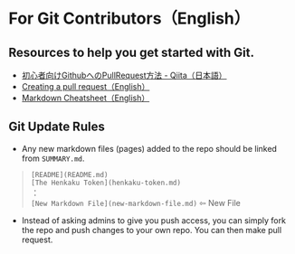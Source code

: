 # For Git Contributors（English）
## Resources to help you get started with Git.
- [初心者向けGithubへのPullRequest方法 - Qiita（日本語）](https://qiita.com/samurai_runner/items/7442521bce2d6ac9330b)
- [Creating a pull request（English）](https://docs.github.com/en/pull-requests/collaborating-with-pull-requests/proposing-changes-to-your-work-with-pull-requests/creating-a-pull-request)
- [Markdown Cheatsheet（English）](https://qiita.com/samurai_runner/items/7442521bce2d6ac9330b)

## Git Update Rules
- Any new markdown files (pages) added to the repo should be linked from `SUMMARY.md`.  
 > `[README](README.md)`  
 > `[The Henkaku Token](henkaku-token.md)`  
 >：  
 >`[New Markdown File](new-markdown-file.md)` ⇦ New File

- Instead of asking admins to give you push access, you can simply fork the repo and push changes to your own repo. You can then make pull request.
